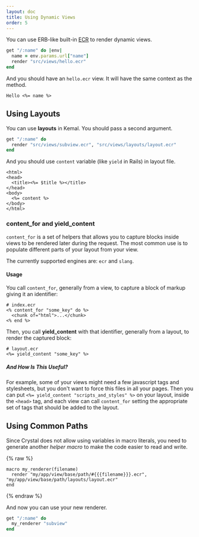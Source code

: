 ```yaml
---
layout: doc
title: Using Dynamic Views
order: 5
---
```


You can use ERB-like built-in [ECR](http://crystal-lang.org/api/ECR.html) to render dynamic views.

```ruby
get "/:name" do |env|
  name = env.params.url["name"]
  render "src/views/hello.ecr"
end
```

And you should have an `hello.ecr` view. It will have the same context as the method.

```erb
Hello <%= name %>
```

## Using Layouts

You can use **layouts** in Kemal. You should pass a second argument.

```ruby
get "/:name" do
  render "src/views/subview.ecr", "src/views/layouts/layout.ecr"
end
```

And you should use `content` variable (like `yield` in Rails) in layout file.

```erb
<html>
<head>
  <title><%= $title %></title>
</head>
<body>
  <%= content %>
</body>
</html>
```

### content_for and yield_content

`content_for` is a set of helpers that allows you to capture
blocks inside views to be rendered later during the request. The most
common use is to populate different parts of your layout from your view.

The currently supported engines are: `ecr` and `slang`.

#### Usage

You call `content_for`, generally from a view, to capture a block of markup
giving it an identifier:

```erb
# index.ecr
<% content_for "some_key" do %>
  <chunk of="html">...</chunk>
<% end %>
```

Then, you call **yield_content** with that identifier, generally from a
layout, to render the captured block:

```erb
# layout.ecr
<%= yield_content "some_key" %>
```

##### And How Is This Useful?

For example, some of your views might need a few javascript tags and
stylesheets, but you don't want to force this files in all your pages.
Then you can put `<%= yield_content "scripts_and_styles" %>` on your
layout, inside the `<head>` tag, and each view can call `content_for`
setting the appropriate set of tags that should be added to the layout.

## Using Common Paths

Since Crystal does not allow using variables in macro literals, you need to generate
another *helper macro* to make the code easier to read and write.

{% raw %}
```
macro my_renderer(filename)
  render "my/app/view/base/path/#{{{filename}}}.ecr", "my/app/view/base/path/layouts/layout.ecr"
end
```
{% endraw %}

And now you can use your new renderer.

```ruby
get "/:name" do
  my_renderer "subview"
end
```
